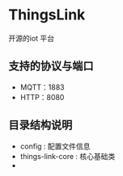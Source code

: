 # ThingsLink
开源的iot 平台

## 支持的协议与端口
- MQTT：1883
- HTTP：8080

## 目录结构说明

- config : 配置文件信息
- things-link-core : 核心基础类
- 


